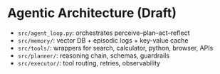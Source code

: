 # Agentic Architecture (Draft)
- `src/agent_loop.py`: orchestrates perceive–plan–act–reflect
- `src/memory/`: vector DB + episodic logs + key-value cache
- `src/tools/`: wrappers for search, calculator, python, browser, APIs
- `src/planner/`: reasoning chain, schemas, guardrails
- `src/executor/`: tool routing, retries, observability
